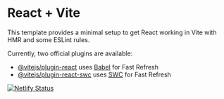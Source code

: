 # React + Vite

This template provides a minimal setup to get React working in Vite with HMR and some ESLint rules.

Currently, two official plugins are available:

- [@vitejs/plugin-react](https://github.com/vitejs/vite-plugin-react/blob/main/packages/plugin-react/README.md) uses [Babel](https://babeljs.io/) for Fast Refresh
- [@vitejs/plugin-react-swc](https://github.com/vitejs/vite-plugin-react-swc) uses [SWC](https://swc.rs/) for Fast Refresh


[![Netlify Status](https://api.netlify.com/api/v1/badges/35523dbf-fd27-445f-a9e4-0e6df3881a79/deploy-status)](https://app.netlify.com/sites/singular-cupcake-4e9231/deploys)